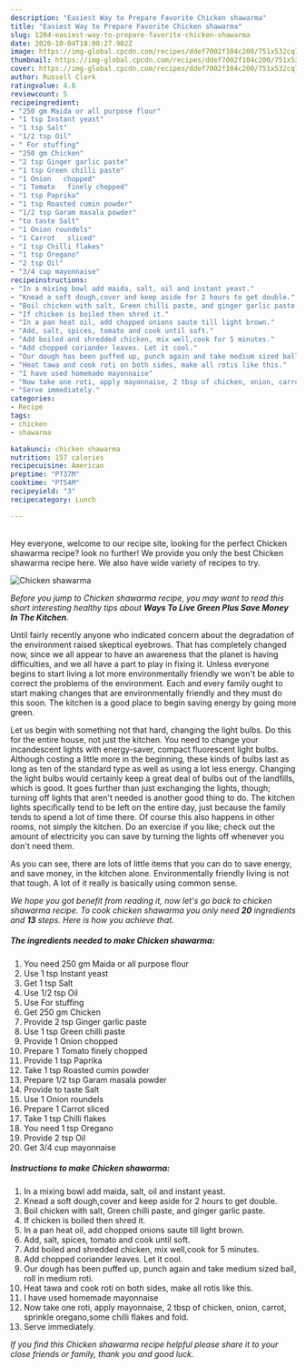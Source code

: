 ```yaml
---
description: "Easiest Way to Prepare Favorite Chicken shawarma"
title: "Easiest Way to Prepare Favorite Chicken shawarma"
slug: 1204-easiest-way-to-prepare-favorite-chicken-shawarma
date: 2020-10-04T18:00:27.902Z
image: https://img-global.cpcdn.com/recipes/ddef7002f104c200/751x532cq70/chicken-shawarma-recipe-main-photo.jpg
thumbnail: https://img-global.cpcdn.com/recipes/ddef7002f104c200/751x532cq70/chicken-shawarma-recipe-main-photo.jpg
cover: https://img-global.cpcdn.com/recipes/ddef7002f104c200/751x532cq70/chicken-shawarma-recipe-main-photo.jpg
author: Russell Clark
ratingvalue: 4.8
reviewcount: 5
recipeingredient:
- "250 gm Maida or all purpose flour"
- "1 tsp Instant yeast"
- "1 tsp Salt"
- "1/2 tsp Oil"
- " For stuffing"
- "250 gm Chicken"
- "2 tsp Ginger garlic paste"
- "1 tsp Green chilli paste"
- "1 Onion   chopped"
- "1 Tomato   finely chopped"
- "1 tsp Paprika"
- "1 tsp Roasted cumin powder"
- "1/2 tsp Garam masala powder"
- "to taste Salt"
- "1 Onion roundels"
- "1 Carrot   sliced"
- "1 tsp Chilli flakes"
- "1 tsp Oregano"
- "2 tsp Oil"
- "3/4 cup mayonnaise"
recipeinstructions:
- "In a mixing bowl add maida, salt, oil and instant yeast."
- "Knead a soft dough,cover and keep aside for 2 hours to get double."
- "Boil chicken with salt, Green chilli paste, and ginger garlic paste."
- "If chicken is boiled then shred it."
- "In a pan heat oil, add chopped onions saute till light brown."
- "Add, salt, spices, tomato and cook until soft."
- "Add boiled and shredded chicken, mix well,cook for 5 minutes."
- "Add chopped coriander leaves. Let it cool."
- "Our dough has been puffed up, punch again and take medium sized ball, roll in medium roti."
- "Heat tawa and cook roti on both sides, make all rotis like this."
- "I have used homemade mayonnaise"
- "Now take one roti, apply mayonnaise, 2 tbsp of chicken, onion, carrot, sprinkle oregano,some chilli flakes and fold."
- "Serve immediately."
categories:
- Recipe
tags:
- chicken
- shawarma

katakunci: chicken shawarma 
nutrition: 157 calories
recipecuisine: American
preptime: "PT37M"
cooktime: "PT54M"
recipeyield: "3"
recipecategory: Lunch

---
```

<br>
Hey everyone, welcome to our recipe site, looking for the perfect Chicken shawarma recipe? look no further! We provide you only the best Chicken shawarma recipe here. We also have wide variety of recipes to try.
<br>


![Chicken shawarma](https://img-global.cpcdn.com/recipes/ddef7002f104c200/751x532cq70/chicken-shawarma-recipe-main-photo.jpg)

<i>Before you jump to Chicken shawarma recipe, you may want to read this short interesting healthy tips about 
<strong>Ways To Live Green Plus Save Money In The Kitchen</strong>.</i>
</br>

Until fairly recently anyone who indicated concern about the degradation of the environment raised skeptical eyebrows. That has completely changed now, since we all appear to have an awareness that the planet is having difficulties, and we all have a part to play in fixing it. Unless everyone begins to start living a lot more environmentally friendly we won't be able to correct the problems of the environment. Each and every family ought to start making changes that are environmentally friendly and they must do this soon. The kitchen is a good place to begin saving energy by going more green.

Let us begin with something not that hard, changing the light bulbs. Do this for the entire house, not just the kitchen. You need to change your incandescent lights with energy-saver, compact fluorescent light bulbs. Although costing a little more in the beginning, these kinds of bulbs last as long as ten of the standard type as well as using a lot less energy. Changing the light bulbs would certainly keep a great deal of bulbs out of the landfills, which is good. It goes further than just exchanging the lights, though; turning off lights that aren't needed is another good thing to do. The kitchen lights specifically tend to be left on the entire day, just because the family tends to spend a lot of time there. Of course this also happens in other rooms, not simply the kitchen. Do an exercise if you like; check out the amount of electricity you can save by turning the lights off whenever you don't need them.

As you can see, there are lots of little items that you can do to save energy, and save money, in the kitchen alone. Environmentally friendly living is not that tough. A lot of it really is basically using common sense.


<i>We hope you got benefit from reading it, now let's go back to chicken shawarma recipe. To cook chicken shawarma you only need <strong>20</strong> ingredients and <strong>13</strong> steps. Here is how you achieve that.
</i>

##### The ingredients needed to make Chicken shawarma:

1. You need 250 gm Maida or all purpose flour
1. Use 1 tsp Instant yeast
1. Get 1 tsp Salt
1. Use 1/2 tsp Oil
1. Use  For stuffing
1. Get 250 gm Chicken
1. Provide 2 tsp Ginger garlic paste
1. Use 1 tsp Green chilli paste
1. Provide 1 Onion   chopped
1. Prepare 1 Tomato   finely chopped
1. Provide 1 tsp Paprika
1. Take 1 tsp Roasted cumin powder
1. Prepare 1/2 tsp Garam masala powder
1. Provide to taste Salt
1. Use 1 Onion roundels
1. Prepare 1 Carrot   sliced
1. Take 1 tsp Chilli flakes
1. You need 1 tsp Oregano
1. Provide 2 tsp Oil
1. Get 3/4 cup mayonnaise


##### Instructions to make Chicken shawarma:

1. In a mixing bowl add maida, salt, oil and instant yeast.
1. Knead a soft dough,cover and keep aside for 2 hours to get double.
1. Boil chicken with salt, Green chilli paste, and ginger garlic paste.
1. If chicken is boiled then shred it.
1. In a pan heat oil, add chopped onions saute till light brown.
1. Add, salt, spices, tomato and cook until soft.
1. Add boiled and shredded chicken, mix well,cook for 5 minutes.
1. Add chopped coriander leaves. Let it cool.
1. Our dough has been puffed up, punch again and take medium sized ball, roll in medium roti.
1. Heat tawa and cook roti on both sides, make all rotis like this.
1. I have used homemade mayonnaise
1. Now take one roti, apply mayonnaise, 2 tbsp of chicken, onion, carrot, sprinkle oregano,some chilli flakes and fold.
1. Serve immediately.


<i>If you find this Chicken shawarma recipe helpful please share it to your close friends or family, thank you and good luck.</i>

